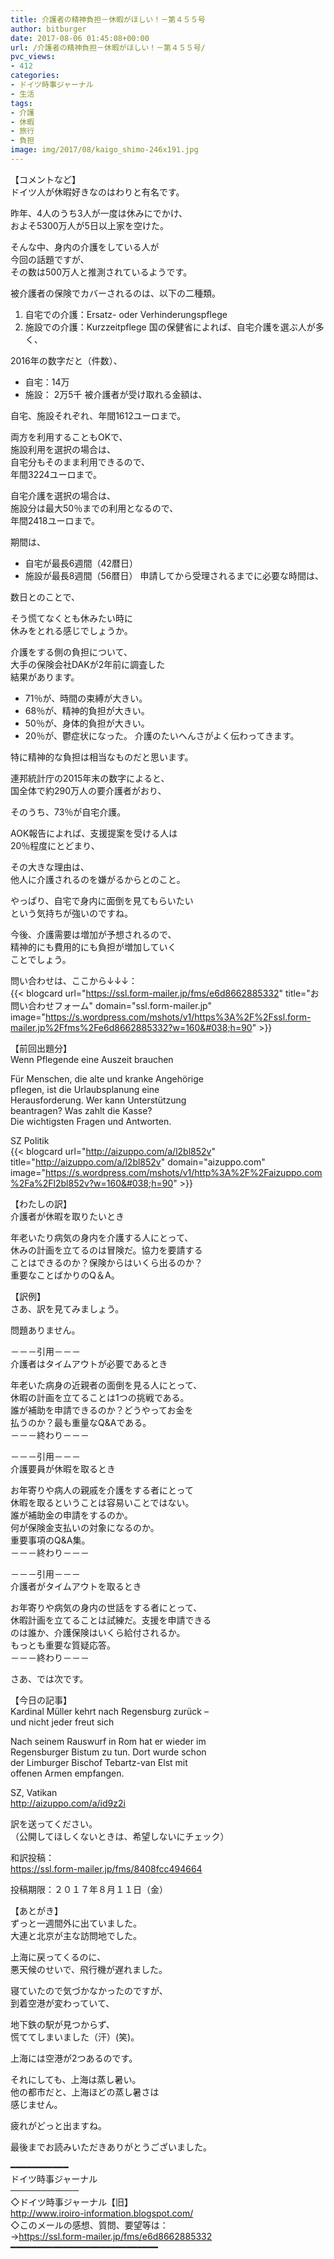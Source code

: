 ```yaml
---
title: 介護者の精神負担－休暇がほしい！－第４５５号
author: bitburger
date: 2017-08-06 01:45:08+00:00
url: /介護者の精神負担－休暇がほしい！－第４５５号/
pvc_views:
- 412
categories:
- ドイツ時事ジャーナル
- 生活
tags:
- 介護
- 休暇
- 旅行
- 負担
image: img/2017/08/kaigo_shimo-246x191.jpg
---
```

【コメントなど】  
ドイツ人が休暇好きなのはわりと有名です。  
  
昨年、4人のうち3人が一度は休みにでかけ、  
およそ5300万人が5日以上家を空けた。  
  
そんな中、身内の介護をしている人が  
今回の話題ですが、  
その数は500万人と推測されているようです。 

被介護者の保険でカバーされるのは、以下の二種類。 

  1. 自宅での介護：Ersatz- oder Verhinderungspflege
  2. 施設での介護：Kurzzeitpflege 国の保健省によれば、自宅介護を選ぶ人が多く、

  
  
2016年の数字だと（件数）、  


  * 自宅：14万
  * 施設： 2万5千 被介護者が受け取れる金額は、

  
自宅、施設それぞれ、年間1612ユーロまで。  
  
両方を利用することもOKで、  
施設利用を選択の場合は、  
自宅分もそのまま利用できるので、  
年間3224ユーロまで。  
  
自宅介護を選択の場合は、  
施設分は最大50％までの利用となるので、  
年間2418ユーロまで。  
  
期間は、  


  * 自宅が最長6週間（42暦日）
  * 施設が最長8週間（56暦日） 申請してから受理されるまでに必要な時間は、

  
数日とのことで、  
  
そう慌てなくとも休みたい時に  
休みをとれる感じでしょうか。 

介護をする側の負担について、  
大手の保険会社DAKが2年前に調査した  
結果があります。  


  * 71％が、時間の束縛が大きい。
  * 68％が、精神的負担が大きい。
  * 50％が、身体的負担が大きい。
  * 20％が、鬱症状になった。 介護のたいへんさがよく伝わってきます。

  
特に精神的な負担は相当なものだと思います。 

連邦統計庁の2015年末の数字によると、  
国全体で約290万人の要介護者がおり、  
  
そのうち、73％が自宅介護。  
  
AOK報告によれば、支援提案を受ける人は  
20％程度にとどまり、  
  
その大きな理由は、  
他人に介護されるのを嫌がるからとのこと。  
  
やっぱり、自宅で身内に面倒を見てもらいたい  
という気持ちが強いのですね。  
  
今後、介護需要は増加が予想されるので、  
精神的にも費用的にも負担が増加していく  
ことでしょう。  
  
問い合わせは、ここから↓↓↓：  
{{< blogcard url="https://ssl.form-mailer.jp/fms/e6d8662885332" title="&#12362;&#21839;&#12356;&#21512;&#12431;&#12379;&#12501;&#12457;&#12540;&#12512;" domain="ssl.form-mailer.jp" image="https://s.wordpress.com/mshots/v1/https%3A%2F%2Fssl.form-mailer.jp%2Ffms%2Fe6d8662885332?w=160&#038;h=90" >}} 

【前回出題分】  
Wenn Pflegende eine Auszeit brauchen  
  
Für Menschen, die alte und kranke Angehörige  
pflegen, ist die Urlaubsplanung eine  
Herausforderung. Wer kann Unterstützung  
beantragen? Was zahlt die Kasse?  
Die wichtigsten Fragen und Antworten.  
  
SZ Politik  
{{< blogcard url="http://aizuppo.com/a/l2bl852v" title="http://aizuppo.com/a/l2bl852v" domain="aizuppo.com" image="https://s.wordpress.com/mshots/v1/http%3A%2F%2Faizuppo.com%2Fa%2Fl2bl852v?w=160&#038;h=90" >}} 

【わたしの訳】  
介護者が休暇を取りたいとき  
  
年老いたり病気の身内を介護する人にとって、  
休みの計画を立てるのは冒険だ。協力を要請する  
ことはできるのか？保険からはいくら出るのか？  
重要なことばかりのQ＆A。 

【訳例】  
さあ、訳を見てみましょう。  
  
問題ありません。 

－－－引用－－－  
介護者はタイムアウトが必要であるとき  
  
年老いた病身の近親者の面倒を見る人にとって、  
休暇の計画を立てることは1つの挑戦である。  
誰が補助を申請できるのか？どうやってお金を  
払うのか？最も重量なQ&Aである。  
－－－終わり－－－ 

－－－引用－－－  
介護要員が休暇を取るとき  
  
お年寄りや病人の親戚を介護をする者にとって  
休暇を取るということは容易いことではない。  
誰が補助金の申請をするのか。  
何が保険金支払いの対象になるのか。  
重要事項のQ&A集。  
－－－終わり－－－ 

－－－引用－－－  
介護者がタイムアウトを取るとき  
  
お年寄りや病気の身内の世話をする者にとって、  
休暇計画を立てることは試練だ。支援を申請できる  
のは誰か、介護保険はいくら給付されるか。  
もっとも重要な質疑応答。  
－－－終わり－－－ 

さあ、では次です。  
  
【今日の記事】  
Kardinal Müller kehrt nach Regensburg zurück &#8211;  
und nicht jeder freut sich  
  
Nach seinem Rauswurf in Rom hat er wieder im  
Regensburger Bistum zu tun. Dort wurde schon  
der Limburger Bischof Tebartz-van Elst mit  
offenen Armen empfangen.  
  
SZ, Vatikan  
<http://aizuppo.com/a/id9z2i>  
  
訳を送ってください。  
（公開してほしくないときは、希望しないにチェック）  
  
和訳投稿：  
 <https://ssl.form-mailer.jp/fms/8408fcc494664>  
  
投稿期限：２０１７年８月１１日（金） 

【あとがき】  
ずっと一週間外に出ていました。  
大連と北京が主な訪問地でした。  
  
上海に戻ってくるのに、  
悪天候のせいで、飛行機が遅れました。  
  
寝ていたので気づかなかったのですが、  
到着空港が変わっていて、  
  
地下鉄の駅が見つからず、  
慌ててしまいました（汗）(笑)。  
  
上海には空港が2つあるのです。  
  
それにしても、上海は蒸し暑い。  
他の都市だと、上海ほどの蒸し暑さは  
感じません。  
  
疲れがどっと出ますね。  
  
最後までお読みいただきありがとうございました。 

━━━━━━━━━━━  
ドイツ時事ジャーナル  
───────────  
◇ドイツ時事ジャーナル【旧】  
<http://www.iroiro-information.blogspot.com/>  
◇このメールの感想、質問、要望等は：  
-><https://ssl.form-mailer.jp/fms/e6d8662885332>  
━━━━━━━━━━━━━━━━━━━━━━━━━━━━